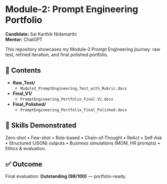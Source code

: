# Module-2: Prompt Engineering Portfolio

**Candidate:** Sai Karthik Nidamarthi  
**Mentor:** ChatGPT

This repository showcases my Module-2 Prompt Engineering journey: raw test, refined iteration, and final polished portfolio.

## 📂 Contents
- **Raw_Test/**
  - `Module2_PromptEngineering_Test_with_Rubric.docx`
- **Final_V1/**
  - `PromptEngineering_Portfolio_Final.V1.docx`
- **Final_Polished/**
  - `PromptEngineering_Portfolio_Final_Polished.docx`

## 🧩 Skills Demonstrated
Zero-shot • Few-shot • Role-based • Chain-of-Thought • ReAct • Self-Ask • Structured (JSON) outputs • Business simulations (MOM, HR prompts) • Ethics & evaluation.

## ✅ Outcome
Final evaluation: **Outstanding (98/100)** — portfolio-ready.
